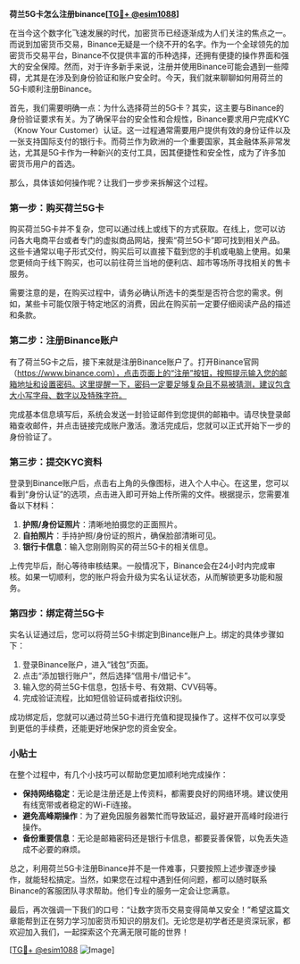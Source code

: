 **荷兰5G卡怎么注册binance[[TG💪+ @esim1088](https://t.me/s/esim1088)]**

在当今这个数字化飞速发展的时代，加密货币已经逐渐成为人们关注的焦点之一。而说到加密货币交易，Binance无疑是一个绕不开的名字。作为一个全球领先的加密货币交易平台，Binance不仅提供丰富的币种选择，还拥有便捷的操作界面和强大的安全保障。然而，对于许多新手来说，注册并使用Binance可能会遇到一些障碍，尤其是在涉及到身份验证和账户安全时。今天，我们就来聊聊如何用荷兰的5G卡顺利注册Binance。

首先，我们需要明确一点：为什么选择荷兰的5G卡？其实，这主要与Binance的身份验证要求有关。为了确保平台的安全性和合规性，Binance要求用户完成KYC（Know Your Customer）认证。这一过程通常需要用户提供有效的身份证件以及一张支持国际支付的银行卡。而荷兰作为欧洲的一个重要国家，其金融体系非常发达，尤其是5G卡作为一种新兴的支付工具，因其便捷性和安全性，成为了许多加密货币用户的首选。

那么，具体该如何操作呢？让我们一步步来拆解这个过程。

### 第一步：购买荷兰5G卡

购买荷兰5G卡并不复杂，您可以通过线上或线下的方式获取。在线上，您可以访问各大电商平台或者专门的虚拟商品网站，搜索“荷兰5G卡”即可找到相关产品。这些卡通常以电子形式交付，购买后可以直接下载到您的手机或电脑上使用。如果您更倾向于线下购买，也可以前往荷兰当地的便利店、超市等场所寻找相关的售卡服务。

需要注意的是，在购买过程中，请务必确认所选卡的类型是否符合您的需求。例如，某些卡可能仅限于特定地区的消费，因此在购买前一定要仔细阅读产品的描述和条款。

### 第二步：注册Binance账户

有了荷兰5G卡之后，接下来就是注册Binance账户了。打开Binance官网（https://www.binance.com），点击页面上的“注册”按钮，按照提示输入您的邮箱地址和设置密码。这里提醒一下，密码一定要足够复杂且不易被猜测，建议包含大小写字母、数字以及特殊字符。

完成基本信息填写后，系统会发送一封验证邮件到您提供的邮箱中。请尽快登录邮箱查收邮件，并点击链接完成账户激活。激活完成后，您就可以正式开始下一步的身份验证了。

### 第三步：提交KYC资料

登录到Binance账户后，点击右上角的头像图标，进入个人中心。在这里，您可以看到“身份认证”的选项，点击进入即可开始上传所需的文件。根据提示，您需要准备以下材料：

1. **护照/身份证照片**：清晰地拍摄您的正面照片。
2. **自拍照片**：手持护照/身份证的照片，确保脸部清晰可见。
3. **银行卡信息**：输入您刚刚购买的荷兰5G卡的相关信息。

上传完毕后，耐心等待审核结果。一般情况下，Binance会在24小时内完成审核。如果一切顺利，您的账户将会升级为实名认证状态，从而解锁更多功能和服务。

### 第四步：绑定荷兰5G卡

实名认证通过后，您可以将荷兰5G卡绑定到Binance账户上。绑定的具体步骤如下：

1. 登录Binance账户，进入“钱包”页面。
2. 点击“添加银行账户”，然后选择“信用卡/借记卡”。
3. 输入您的荷兰5G卡信息，包括卡号、有效期、CVV码等。
4. 完成验证流程，比如短信验证码或者指纹识别。

成功绑定后，您就可以通过荷兰5G卡进行充值和提现操作了。这样不仅可以享受到更低的手续费，还能更好地保护您的资金安全。

### 小贴士

在整个过程中，有几个小技巧可以帮助您更加顺利地完成操作：

- **保持网络稳定**：无论是注册还是上传资料，都需要良好的网络环境。建议使用有线宽带或者稳定的Wi-Fi连接。
- **避免高峰期操作**：为了避免因服务器繁忙而导致延迟，最好避开高峰时段进行操作。
- **备份重要信息**：无论是邮箱密码还是银行卡信息，都要妥善保管，以免丢失造成不必要的麻烦。

总之，利用荷兰5G卡注册Binance并不是一件难事，只要按照上述步骤逐步操作，就能轻松搞定。当然，如果您在过程中遇到任何问题，都可以随时联系Binance的客服团队寻求帮助。他们专业的服务一定会让您满意。

最后，再次强调一下我们的口号：“让数字货币交易变得简单又安全！”希望这篇文章能帮到正在努力学习加密货币知识的朋友们。无论您是初学者还是资深玩家，都欢迎加入我们，一起探索这个充满无限可能的世界！

[[TG💪+ @esim1088](https://t.me/s/esim1088) ![Image](https://i.postimg.cc/4NQfJmqS/Snipaste-2025-05-13-00-14-12.png)]